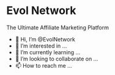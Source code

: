 
# Evol Network
The Ultimate Affiliate Marketing Platform


- 👋 Hi, I’m @EvolNetwork
- 👀 I’m interested in ...
- 🌱 I’m currently learning ...
- 💞️ I’m looking to collaborate on ...
- 📫 How to reach me ...

<!---
EvolNetwork/EvolNetwork is a ✨ special ✨ repository because its `README.md` (this file) appears on your GitHub profile.
You can click the Preview link to take a look at your changes.
--->
